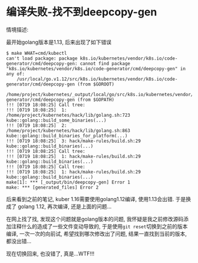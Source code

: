 # 编译失败-找不到deepcopy-gen

情境描述:

最开始golang版本是1.13, 后来出现了如下错误

```console
$ make WHAT=cmd/kubectl
can't load package: package k8s.io/kubernetes/vendor/k8s.io/code-generator/cmd/deepcopy-gen: cannot find package "k8s.io/kubernetes/vendor/k8s.io/code-generator/cmd/deepcopy-gen" in any of:
	/usr/local/go.v1.12/src/k8s.io/kubernetes/vendor/k8s.io/code-generator/cmd/deepcopy-gen (from $GOROOT)
	/home/project/kubernetes/_output/local/go/src/k8s.io/kubernetes/vendor/k8s.io/code-generator/cmd/deepcopy-gen (from $GOPATH)
!!! [0719 18:08:25] Call tree:
!!! [0719 18:08:25]  1: /home/project/kubernetes/hack/lib/golang.sh:723 kube::golang::build_some_binaries(...)
!!! [0719 18:08:25]  2: /home/project/kubernetes/hack/lib/golang.sh:863 kube::golang::build_binaries_for_platform(...)
!!! [0719 18:08:25]  3: hack/make-rules/build.sh:29 kube::golang::build_binaries(...)
!!! [0719 18:08:25] Call tree:
!!! [0719 18:08:25]  1: hack/make-rules/build.sh:29 kube::golang::build_binaries(...)
!!! [0719 18:08:25] Call tree:
!!! [0719 18:08:25]  1: hack/make-rules/build.sh:29 kube::golang::build_binaries(...)
make[1]: *** [_output/bin/deepcopy-gen] Error 1
make: *** [generated_files] Error 2
```

后来看到之前的笔记, kuber 1.16需要使用golang1.12编译, 使用1.13会出错. 于是换成了 golang 1.12, 再次编译, 还是上面的问题...

在网上找了找, 发现这个问题就是golang版本的问题, 我怀疑是我之前修改源码添加注释什么的造成了一些文件变动导致的, 于是使用`git reset`切换到之前的版本编译, 一次一次的向前试, 希望找到哪次修改出了问题, 结果一直找到当前的版本, 都没出错...

现在切换回来, 也没错了, 真是...WTF!!!
